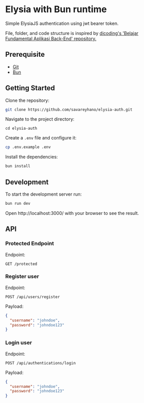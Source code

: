 # Elysia with Bun runtime

Simple ElysiaJS authentication using jwt bearer token.

File, folder, and code structure is inspired by [dicoding's 'Belajar Fundamental Aplikasi Back-End' repository.](https://github.com/dicodingacademy/a271-backend-menengah-labs)

## Prerequisite

- [Git](https://git-scm.com/downloads)
- [Bun](https://bun.sh/)

## Getting Started

Clone the repository:

```bash
git clone https://github.com/savareyhano/elysia-auth.git
```

Navigate to the project directory:

```
cd elysia-auth
```

Create a `.env` file and configure it:

```bash
cp .env.example .env
```

Install the dependencies:

```bash
bun install
```

## Development

To start the development server run:

```bash
bun run dev
```

Open http://localhost:3000/ with your browser to see the result.

## API

### Protected Endpoint

Endpoint:

`GET /protected`

### Register user

Endpoint:

`POST /api/users/register`

Payload:

```json
{
  "username": "johndoe",
  "password": "johndoe123"
}
```

### Login user

Endpoint:

`POST /api/authentications/login`

Payload:

```json
{
  "username": "johndoe",
  "password": "johndoe123"
}
```
